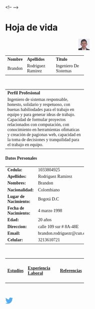 <html>

<!–     –>
<style>
table{font-family: BankGothic;
width:50%;}
td, th {text-align : left;}
body{
background: url(1.png) no-repeat center ;
-webkit-background-size: cover;
-moz-background-size: cover;
-o-background-size: cover;
background-size: cover;
}
</style>



<body background="1.png">



<table>

<h1>Hoja de vida</h1><div align="center"><img src="foto.png" width="7%"/></div>

  <tr>
    <th>Nombre</th>
    <th>Apellidos</th> 
    <th>Titulo</th>
  </tr>
  <tr>
    <td>Brandon</td>
    <td>Rodriguez Ramirez</td>
    <td>Ingeniero De Sistemas</td> 
  </tr>
</table>
<table>
  <tr>
<br>
    <th>Perfil Profesional</th>
  </tr>
  <tr>
    <td>Ingeniero de sistemas responsable, honesto, solidario y respetuoso, con buenas habiliodades para el trabajo en equipo y para generar
ideas de trabajo. Capacidad de formular proyectos relacionados con computación, con conocimiento en herramientas ofimaticas y creación de pagionas web,
capacidad en la toma de decisiones y tranquilidad para el trabajo en equipo. </td>
   </tr>
</table>


<H4><font face="BankGothic"></b></P>Datos Personales</H4></font></b></P>

<TABLE>
<TR><TD><B>Cedula:  </B></TD> <TD >1033804925</TD></TR>
<TR><TD><B>Apellidos:  </B></TD> <TD>Rodriguez Ramirez</TD>    
<TR><TD><B>Nombres:  </B></TD> <TD>Brandon</TD>  
<TR><TD><B>Nacionalidad:  </B></TD> <TD>Colombiano</TD>  
<TR><TD><B>Lugar de Nacimiento:  </B></TD>
  <TD>Bogotá D.C</TD>  
<TR><TD><B>Fecha de Nacimiento:  </B></TD>
  <TD> 4 marzo 1998</TD>  
  <TR><TD><B>Edad:  </B></TD>
  <TD>20 años</TD>  
<TR><TD><B>Direccion:  </B></TD>
  <TD>calle 109 sur # 8A-48E</TD> 
<TR><TD><B>Email:  </B></TD>
  <TD>brandon.rodriguezr@cun.edu.co </TD>  
<TR><TD><B>Celular:  </B></TD>
  <TD>3213610721</TD>
</Table>
<br>
<table>
<tr>
<th><h4><a href="estudios.html" target="_self">Estudios</a></h4></th>

<th><h4><a href="ExperienciaLaboral.html" target="_self">Experiencia Laboral</a></h4></th>

<th><h4><a href="Referencias.html" target="_self">Referencias</a></h4></th>
</table>


<br>

<a title="twitter" href="https://www.twitter.com"><img src="twitter.png" width="5%" alt="twitter"></a>
</body>

</html>
